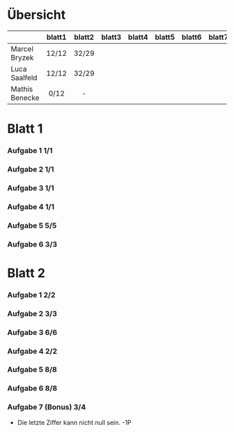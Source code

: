 # Übersicht

|                 | blatt1 | blatt2 | blatt3 | blatt4 | blatt5 | blatt6 | blatt7 | blatt8 | blatt9 |
|-----------------|:------:|:------:|:------:|:------:|:------:|:------:|:------:|:------:|:------:|
| Marcel Bryzek   | 12/12  | 32/29  |        |        |        |        |        |        |        |
| Luca Saalfeld   | 12/12  | 32/29  |        |        |        |        |        |        |        |
| Mathis Benecke  |  0/12  |   -    |        |        |        |        |        |        |        |
# Blatt 1

### Aufgabe 1 1/1

### Aufgabe 2 1/1

### Aufgabe 3 1/1

### Aufgabe 4 1/1

### Aufgabe 5 5/5

### Aufgabe 6 3/3

# Blatt 2

### Aufgabe 1 2/2

### Aufgabe 2 3/3

### Aufgabe 3 6/6

### Aufgabe 4 2/2

### Aufgabe 5 8/8

### Aufgabe 6 8/8

### Aufgabe 7 (Bonus) 3/4

- Die letzte Ziffer kann nicht null sein. -1P